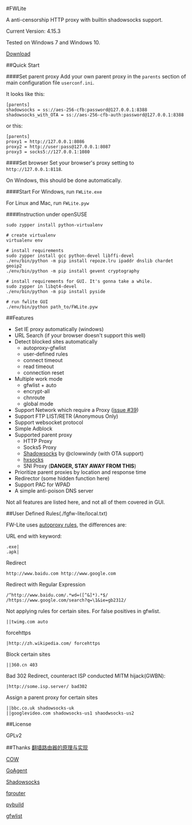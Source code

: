 #FWLite

A anti-censorship HTTP proxy with builtin shadowsocks support.

Current Version: 4.15.3

Tested on Windows 7 and Windows 10.

[Download](https://github.com/v3aqb/fwlite/archive/master.zip)

##Quick Start

####Set parent proxy
Add your own parent proxy in the `parents` section of main configuration file `userconf.ini`.

It looks like this:

    [parents]
    shadowsocks = ss://aes-256-cfb:password@127.0.0.1:8388
    shadowsocks_with_OTA = ss://aes-256-cfb-auth:password@127.0.0.1:8388

or this:

    [parents]
    proxy1 = http://127.0.0.1:8086
    proxy2 = http://user:pass@127.0.0.1:8087
    proxy3 = socks5://127.0.0.1:1080

####Set browser
Set your browser's proxy setting to `http://127.0.0.1:8118`.

On Windows, this should be done automatically.

####Start
For Windows, run `FWLite.exe`

For Linux and Mac, run `FWLite.pyw`

####Instruction under openSUSE

    sudo zypper install python-virtualenv

	# create virtualenv
	virtualenv env

	# install requirements
	sudo zypper install gcc python-devel libffi-devel
	./env/bin/python -m pip install repoze.lru ipaddr dnslib chardet geoip2
	./env/bin/python -m pip install gevent cryptography

	# install requirements for GUI. It's gonna take a while.
	sudo zypper in libqt4-devel
    ./env/bin/python -m pip install pyside

	# run fwlite GUI
	./env/bin/python path_to/FWLite.pyw

##Features

- Set IE proxy automatically (windows)
- URL Search (if your browser doesn't support this well)
- Detect blocked sites automatically
  - autoproxy-gfwlist
  - user-defined rules
  - connect timeout
  - read timeout
  - connection reset
- Multiple work mode
  - gfwlist + auto
  - encrypt-all
  - chnroute
  - global mode
- Support Network which require a Proxy ([issue #39](https://github.com/v3aqb/fwlite/issues/39))
- Support FTP LIST/RETR (Anonymous Only)
- Support websocket protocol
- Simple Adblock
- Supported parent proxy
  - HTTP Proxy
  - Socks5 Proxy
  - [Shadowsocks] by @clowwindy (with OTA support)
  - [hxsocks]
  - SNI Proxy (**DANGER, STAY AWAY FROM THIS**)
- Prioritize parent proxies by location and response time
- Redirector (some hidden function here)
- Support PAC for WPAD
- A simple anti-poison DNS server

Not all features are listed here, and not all of them covered in GUI.

##User Defined Rules(./fgfw-lite/local.txt)

FW-Lite uses [autoproxy rules](http://mydf.github.io/blog/autoproxy/), the differences are:

URL end with keyword:

    .exe|
    .apk|

Redirect

    http://www.baidu.com http://www.google.com

Redirect with Regular Expression

    /^http://www.baidu.com/.*wd=([^&]*).*$/ /https://www.google.com/search?q=\1&ie=gb2312/

Not applying rules for certain sites. For false positives in gfwlist.

    ||twimg.com auto

forcehttps

    |http://zh.wikipedia.com/ forcehttps

Block certain sites

    ||360.cn 403

Bad 302 Redirect, counteract ISP conducted MITM hijack(GWBN):

    |http://some.isp.server/ bad302

Assign a parent proxy for certain sites

    ||bbc.co.uk shadowsocks-uk
    ||googlevideo.com shadowsocks-us1 shaodwsocks-us2

##License

GPLv2

##Thanks
[翻墙路由器的原理与实现]

[COW]

[GoAgent]

[Shadowsocks]

[fqrouter]

[pybuild]

[gfwlist]

[COW]:https://github.com/cyfdecyf/cow
[GoAgent]:https://github.com/goagent/goagent
[Shadowsocks]:https://github.com/clowwindy/shadowsocks
[fqrouter]:https://github.com/fqrouter/fqrouter
[pybuild]:https://github.com/goagent/pybuild
[hxsocks]:https://github.com/v3aqb/hxsocks
[gfwlist]:https://github.com/gfwlist/gfwlist
[翻墙路由器的原理与实现]:https://docs.google.com/document/d/1mmMiMYbviMxJ-DhTyIGdK7OOg581LSD1CZV4XY1OMG8/pub
